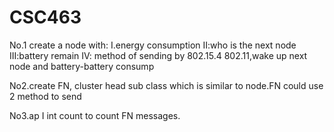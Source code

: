 # CSC463

No.1
create a node with: 
I.energy consumption
II:who is the next node
III:battery remain
IV: method of sending by 802.15.4 802.11,wake up next node and battery-battery consump






No2.create FN, cluster head sub class which is similar to node.FN could use 2 method to send



No3.ap
I int count to count FN messages.




